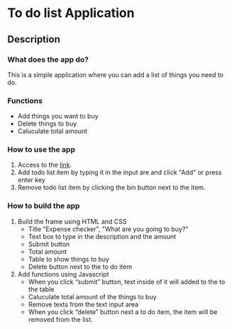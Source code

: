 # To do list Application
  
## Description
### What does the app do?
This is a simple application where you can add a list of things you need to do.
### Functions
* Add things you want to buy
* Delete things to buy
* Caluculate total amount
### How to use the app
1. Access to the [link](https://scproject1-todolist.netlify.app/).  
2. Add todo list item by typing it in the input are and click "Add" or press enter key
3. Remove todo list item by clicking the bin button next to the item.

### How to build the app
1. Build the frame using HTML and CSS
    * Title “Expense checker", "What are you going to buy?"
    * Text box to type in the description and the amount
    * Submit button
    * Total amount
    * Table to show things to buy
    * Delete button next to the to do item
2. Add functions using Javascript
    * When you click “submit” button, text inside of it will added to the to the table
    * Caluculate total amount of the things to buy
    * Remove texts from the text input area
    * When you click “delete” button next a to do item, the item will be removed from the list.
